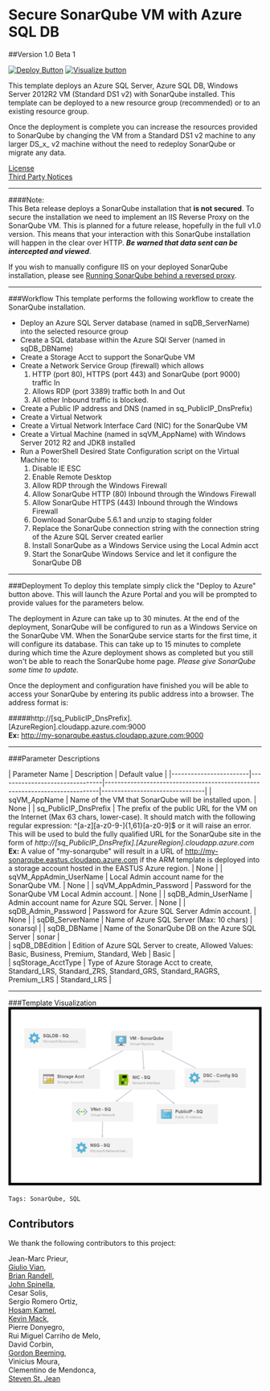 # Secure SonarQube VM with Azure SQL DB  
##Version 1.0 Beta 1


[![Deploy Button](http://azuredeploy.net/deploybutton.png)](https://portal.azure.com/#create/Microsoft.Template/uri/https%3A%2F%2Fraw.githubusercontent.com%2FAzure%2Fazure-quickstart-templates%2Fmaster%2Fsonarqube-azuresql%2Fazuredeploy.json)
[![Visualize button](http://armviz.io/visualizebutton.png)](http://armviz.io/#/?load=https%3A%2F%2Fraw.githubusercontent.com%2FAzure%2Fazure-quickstart-templates%2Fmaster%2Fsonarqube-azuresql%2Fazuredeploy.json)


This template deploys an Azure SQL Server, Azure SQL DB, Windows Server 2012R2 VM (Standard DS1 v2) with SonarQube installed.  This template 
can be deployed to a new resource group (recommended) or to an existing resource group.  

Once the deployment is complete you can increase the resources provided to SonarQube by changing the VM from a Standard DS1 v2 machine to any larger DS_x_ v2 machine without the need to redeploy SonarQube or migrate any data.

[License](https://raw.githubusercontent.com/Azure/azure-quickstart-templates/master/sonarqube-azuresql/oss/License.txt)  
[Third Party Notices](https://raw.githubusercontent.com/Azure/azure-quickstart-templates/master/sonarqube-azuresql/oss/ThirdPartyNotices.txt)

* * *   

####Note:  
This Beta release deploys a SonarQube installation that **is not secured**.  To secure the installation we need to 
implement an IIS Reverse Proxy on the SonarQube VM.  This is planned for a future release, hopefully in the 
full v1.0 version.  This means that your interaction with this SonarQube installation will happen in the clear 
over HTTP.  **_Be warned that data sent can be intercepted and viewed_**. 

If you wish to manually configure IIS on your deployed SonarQube installation, please see [Running SonarQube behind a reversed proxy](https://blogs.msdn.microsoft.com/visualstudioalmrangers/2016/06/04/running-sonarqube-behind-an-iis-reversed-proxy/).

* * *


###Workflow
This template performs the following workflow to create the SonarQube installation.  
- Deploy an Azure SQL Server database (named in sqDB\_ServerName) into the selected resource group  
- Create a SQL database within the Azure SQl Server (named in sqDB\_DBName)  
- Create a Storage Acct to support the SonarQube VM  
- Create a Network Service Group (firewall) which allows  
  1. HTTP (port 80), HTTPS (port 443) and SonarQube (port 9000) traffic In  
  2. Allows RDP (port 3389) traffic both In and Out  
  3. All other Inbound traffic is blocked.
- Create a Public IP address and DNS (named in sq\_PublicIP\_DnsPrefix)
- Create a Virtual Network
- Create a Virtual Network Interface Card (NIC) for the SonarQube VM
- Create a Virtual Machine (named in sqVM\_AppName) with Windows Server 2012 R2 and JDK8 installed
- Run a PowerShell Desired State Configuration script on the Virtual Machine to:    
  1. Disable IE ESC  
  2. Enable Remote Desktop  
  3. Allow RDP through the Windows Firewall  
  4. Allow SonarQube HTTP (80) Inbound through the Windows Firewall  
  5. Allow SonarQube HTTPS (443) Inbound through the Windows Firewall   
  6. Download SonarQube 5.6.1 and unzip to staging folder
  7. Replace the SonarQube connection string with the connection string of the Azure SQL Server created earlier  
  8. Install SonarQube as a Windows Service using the Local Admin acct
  9. Start the SonarQube Windows Service and let it configure the SonarQube DB

* * *

###Deployment
To deploy this template simply click the "Deploy to Azure" button above.  This will launch the Azure Portal and you will be prompted to provide values for the parameters below.

The deployment in Azure can take up to 30 minutes.  At the end of the deployment, SonarQube will be configured to run as a Windows Service on the SonarQube VM.  When the SonarQube service starts for the first time, it will configure its database.  This can take up to 15 minutes to complete during which time the Azure deployment shows as completed but you still won't be able to reach the SonarQube home page.  _Please give SonarQube some time to update._

Once the deployment and configuration have finished you will be able to access your SonarQube by entering its public address into a browser.  The address format is:

#####http://[sq\_PublicIP\_DnsPrefix].[AzureRegion].cloudapp.azure.com:9000  
**Ex:** http://my-sonarqube.eastus.cloudapp.azure.com:9000  

* * *

###Parameter Descriptions

| Parameter Name                | Description                                                                                                                                                                                                                                                                                                                                                             | Default value |
|------------------------|--------------------------------|----------------------------------------------------------------------------|--------------------------------|
| sqVM\_AppName             | Name of the VM that SonarQube will be installed upon.   | None         |
| sq\_PublicIP\_DnsPrefix     |  The prefix of the public URL for the VM on the Internet (Max 63 chars, lower-case).  It should match with the following regular expression: ^[a-z][a-z0-9-]{1,61}[a-z0-9]$ or it will raise an error. This will be used to buld the fully qualified URL for the SonarQube site in the form of _http://[sq\_PublicIP\_DnsPrefix].[AzureRegion].cloudapp.azure.com_  **Ex:** A value of "my-sonarqube" will result in a URL of http://my-sonarqube.eastus.cloudapp.azure.com if the ARM template is deployed into a storage account hosted in the EASTUS Azure region.  | None          |
| sqVM\_AppAdmin\_UserName |  Local Admin account name for the SonarQube VM.  | None          |
| sqVM\_AppAdmin\_Password          | Password for the SonarQube VM Local Admin account. | None         |
| sqDB\_Admin\_UserName          | Admin account name for Azure SQL Server. | None         |
| sqDB\_Admin\_Password          | Password for Azure SQL Server Admin account. | None   |
| sqDB\_ServerName          | Name of Azure SQL Server (Max: 10 chars)  | sonarsql   |
| sqDB\_DBName          | Name of the SonarQube DB on the Azure SQL Server | sonar   |    
| sqDB\_DBEdition          | Edition of Azure SQL Server to create, Allowed Values: Basic, Business, Premium, Standard, Web   | Basic   |    
| sqStorage_AcctType          | Type of Azure Storage Acct to create, Standard\_LRS, Standard\_ZRS, Standard\_GRS, Standard\_RAGRS, Premium\_LRS   | Standard\_LRS   |    

* * *

###Template Visualization
![Template visualization](images/visualize.png)

`Tags: SonarQube, SQL`

## Contributors
We thank the following contributors to this project: 
   
Jean-Marc Prieur,  
[Giulio Vian](https://github.com/giuliov),  
[Brian Randell](https://github.com/brianrandell),   
[John Spinella](https://github.com/jrspinella),   
Cesar Solis,  
Sergio Romero Ortiz,  
[Hosam Kamel](https://github.com/hkamel),  
[Kevin Mack](https://github.com/KevinDMack),  
Pierre Donyegro,  
Rui Miguel Carriho de Melo,  
David Corbin,  
[Gordon Beeming](https://github.com/Gordon-Beeming),  
Vinicius Moura,  
Clementino de Mendonca,  
[Steven St. Jean](https://github.com/sstjean)
